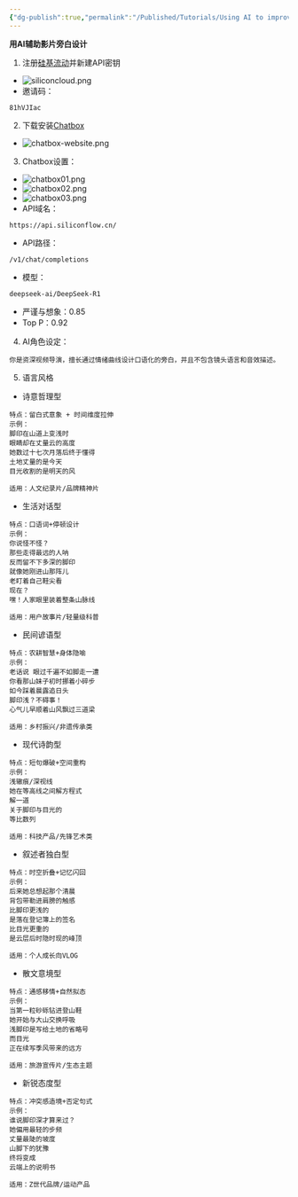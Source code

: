 ```yaml
---
{"dg-publish":true,"permalink":"/Published/Tutorials/Using AI to improve VO generate/"}
---
```


**用AI辅助影片旁白设计**
1. 注册[硅基流动](https://cloud.siliconflow.cn/i/81hVJIac)并新建API密钥
- ![siliconcloud.png](/img/user/Published/Tutorials/Photos/siliconcloud.png)
- 邀请码：
```
81hVJIac
```
 2. 下载安装[Chatbox](https://chatboxai.app/zh)
- ![chatbox-website.png](/img/user/Published/Tutorials/Photos/chatbox-website.png)
 3. Chatbox设置：
-  ![chatbox01.png](/img/user/Published/Tutorials/Photos/chatbox01.png)
- ![chatbox02.png](/img/user/Published/Tutorials/Photos/chatbox02.png)
- ![chatbox03.png](/img/user/Published/Tutorials/Photos/chatbox03.png)
- API域名：
```
https://api.siliconflow.cn/
```
- API路径：
```
/v1/chat/completions
```
- 模型：
```
deepseek-ai/DeepSeek-R1
```
- 严谨与想象：0.85
- Top P：0.92
 4. AI角色设定：
```
你是资深视频导演，擅长通过情绪曲线设计口语化的旁白，并且不包含镜头语言和音效描述。
```
 5. 语言风格
- 诗意哲理型 
```
特点：留白式意象 + 时间维度拉伸  
示例：  
脚印在山道上变浅时  
眼睛却在丈量云的高度  
她数过十七次月落后终于懂得  
土地丈量的是今天  
目光收割的是明天的风

适用：人文纪录片/品牌精神片
```
- 生活对话型
```
特点：口语词+停顿设计  
示例：  
你说怪不怪？  
那些走得最远的人呐  
反而留不下多深的脚印  
就像她刚进山那阵儿  
老盯着自己鞋尖看  
现在？  
嘿！人家眼里装着整条山脉线

适用：用户故事片/轻量级科普
```
- 民间谚语型
```
特点：农耕智慧+身体隐喻
示例：
老话说 眼过千遍不如脚走一遭
你看那山妹子初时挪着小碎步
如今踩着晨露追日头
脚印浅？不碍事！
心气儿早顺着山风飘过三道梁

适用：乡村振兴/非遗传承类
```

- 现代诗韵型
```
特点：短句爆破+空间重构
示例：
浅辙痕/深视线
她在等高线之间解方程式
解一道
关于脚印与目光的
等比数列

适用：科技产品/先锋艺术类
```

- 叙述者独白型
```
特点：时空折叠+记忆闪回
示例：
后来她总想起那个清晨
背包带勒进肩膀的触感
比脚印更浅的
是落在登记簿上的签名
比目光更重的
是云层后时隐时现的峰顶

适用：个人成长向VLOG
```

- 散文意境型
```
特点：通感移情+自然拟态
示例：
当第一粒砂砾钻进登山鞋
她开始与大山交换呼吸
浅脚印是写给土地的省略号
而目光
正在续写季风带来的远方

适用：旅游宣传片/生态主题
```

- 新锐态度型
```
特点：冲突感造境+否定句式
示例：
谁说脚印深才算来过？
她偏用最轻的步频
丈量最陡的坡度
山脚下的犹豫
终将变成
云端上的说明书

适用：Z世代品牌/运动产品
```
